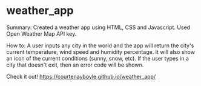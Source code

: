 # weather_app

Summary: Created a weather app using HTML, CSS and Javascript. Used Open Weather Map API key. 

How to: A user inputs any city in the world and the app will return the city's current temperature, wind speed and humidity percentage. It will also show an icon of the current conditions (sunny, snow, etc). If the user types in a city that doesn't exit, then an error code will be shown.

Check it out! https://courtenayboyle.github.io/weather_app/
